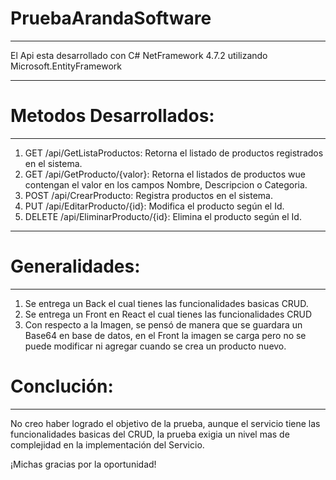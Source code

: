 # PruebaArandaSoftware
***
El Api esta desarrollado con C# NetFramework 4.7.2 utilizando Microsoft.EntityFramework
***
# Metodos Desarrollados:
***
1. GET /api/GetListaProductos: Retorna el listado de productos registrados en el sistema.
2. GET /api/GetProducto/{valor}: Retorna el listados de productos wue contengan el valor en los campos Nombre, Descripcion o Categoria.
3. POST /api/CrearProducto: Registra productos en el sistema.
4. PUT /api/EditarProducto/{id}: Modifica el producto según el Id.
5. DELETE /api/EliminarProducto/{id}: Elimina el producto según el Id.
***
# Generalidades:
***
1. Se entrega un Back el cual tienes las funcionalidades basicas CRUD.
2. Se entrega un Front en React el cual tienes las funcionalidades CRUD
3. Con respecto a la Imagen, se pensó de manera que se guardara un Base64 en base de datos,
   en el Front la imagen se carga pero no se puede modificar ni agregar cuando se crea un
   producto nuevo. 
# Conclución:
***
No creo haber logrado el objetivo de la prueba, aunque el servicio tiene las funcionalidades 
basicas del CRUD, la prueba exigia un nivel mas de complejidad en la implementación del Servicio.

¡Michas gracias por la oportunidad!
